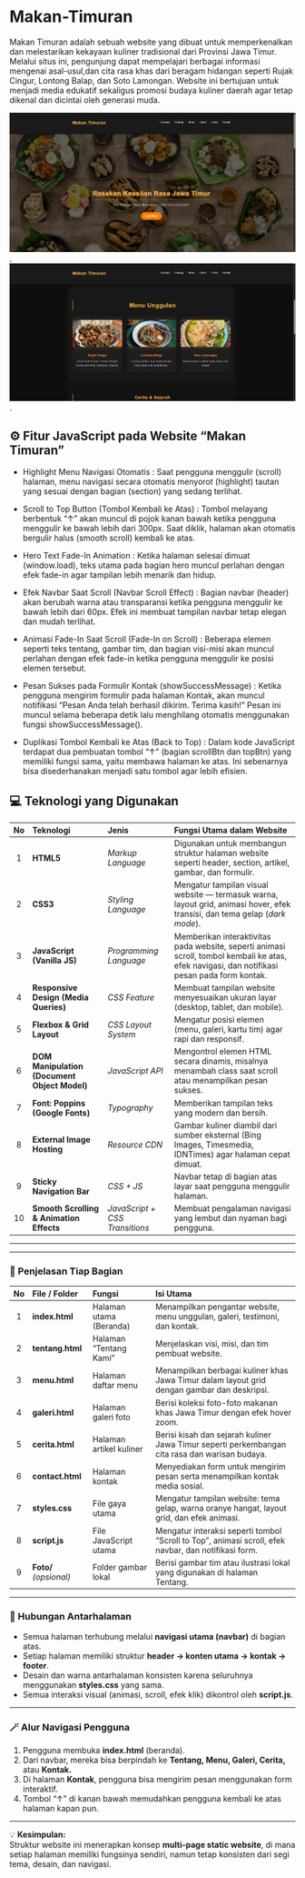 # Makan-Timuran
Makan Timuran adalah sebuah website yang dibuat untuk memperkenalkan dan melestarikan kekayaan kuliner tradisional dari Provinsi Jawa Timur. Melalui situs ini, pengunjung dapat mempelajari berbagai informasi mengenai asal-usul,dan cita rasa khas dari beragam hidangan seperti Rujak Cingur, Lontong Balap, dan Soto Lamongan. Website ini bertujuan untuk menjadi media edukatif sekaligus promosi budaya kuliner daerah agar tetap dikenal dan dicintai oleh generasi muda.

![IMG](https://github.com/AdeeM03/Makan-Timuran/blob/ba7cbcd0e555ef22f819f86d8b0c85ab12b051e6/IMG/ss1.png).
![IMG](https://github.com/AdeeM03/Makan-Timuran/blob/732722d779227fd1165b486b459e82ff80b3b5c3/IMG/ss2.png).

## ⚙️ Fitur JavaScript pada Website “Makan Timuran”

- Highlight Menu Navigasi Otomatis : Saat pengguna menggulir (scroll) halaman, menu navigasi secara otomatis menyorot (highlight) tautan yang sesuai dengan bagian (section) yang sedang terlihat.

- Scroll to Top Button (Tombol Kembali ke Atas) : Tombol melayang berbentuk “↑” akan muncul di pojok kanan bawah ketika pengguna menggulir ke bawah lebih dari 300px.
Saat diklik, halaman akan otomatis bergulir halus (smooth scroll) kembali ke atas.

- Hero Text Fade-In Animation : Ketika halaman selesai dimuat (window.load), teks utama pada bagian hero muncul perlahan dengan efek fade-in agar tampilan lebih menarik dan hidup.

- Efek Navbar Saat Scroll (Navbar Scroll Effect) : Bagian navbar (header) akan berubah warna atau transparansi ketika pengguna menggulir ke bawah lebih dari 60px.
Efek ini membuat tampilan navbar tetap elegan dan mudah terlihat.

- Animasi Fade-In Saat Scroll (Fade-In on Scroll) : Beberapa elemen seperti teks tentang, gambar tim, dan bagian visi-misi akan muncul perlahan dengan efek fade-in ketika pengguna menggulir ke posisi elemen tersebut.

- Pesan Sukses pada Formulir Kontak (showSuccessMessage) : Ketika pengguna mengirim formulir pada halaman Kontak, akan muncul notifikasi “Pesan Anda telah berhasil dikirim. Terima kasih!”
Pesan ini muncul selama beberapa detik lalu menghilang otomatis menggunakan fungsi showSuccessMessage().

- Duplikasi Tombol Kembali ke Atas (Back to Top) : Dalam kode JavaScript terdapat dua pembuatan tombol “↑” (bagian scrollBtn dan topBtn) yang memiliki fungsi sama, yaitu membawa halaman ke atas.
Ini sebenarnya bisa disederhanakan menjadi satu tombol agar lebih efisien.


## 💻 Teknologi yang Digunakan

| No | Teknologi | Jenis | Fungsi Utama dalam Website |
|:--:|:--|:--|:--|
| 1 | **HTML5** | *Markup Language* | Digunakan untuk membangun struktur halaman website seperti header, section, artikel, gambar, dan formulir. |
| 2 | **CSS3** | *Styling Language* | Mengatur tampilan visual website — termasuk warna, layout grid, animasi hover, efek transisi, dan tema gelap (*dark mode*). |
| 3 | **JavaScript (Vanilla JS)** | *Programming Language* | Memberikan interaktivitas pada website, seperti animasi scroll, tombol kembali ke atas, efek navigasi, dan notifikasi pesan pada form kontak. |
| 4 | **Responsive Design (Media Queries)** | *CSS Feature* | Membuat tampilan website menyesuaikan ukuran layar (desktop, tablet, dan mobile). |
| 5 | **Flexbox & Grid Layout** | *CSS Layout System* | Mengatur posisi elemen (menu, galeri, kartu tim) agar rapi dan responsif. |
| 6 | **DOM Manipulation (Document Object Model)** | *JavaScript API* | Mengontrol elemen HTML secara dinamis, misalnya menambah class saat scroll atau menampilkan pesan sukses. |
| 7 | **Font: Poppins (Google Fonts)** | *Typography* | Memberikan tampilan teks yang modern dan bersih. |
| 8 | **External Image Hosting** | *Resource CDN* | Gambar kuliner diambil dari sumber eksternal (Bing Images, Timesmedia, IDNTimes) agar halaman cepat dimuat. |
| 9 | **Sticky Navigation Bar** | *CSS + JS* | Navbar tetap di bagian atas layar saat pengguna menggulir halaman. |
| 10 | **Smooth Scrolling & Animation Effects** | *JavaScript + CSS Transitions* | Membuat pengalaman navigasi yang lembut dan nyaman bagi pengguna. |

---

---

### 🧩 Penjelasan Tiap Bagian

| No | File / Folder | Fungsi | Isi Utama |
|:--:|:--|:--|:--|
| 1 | **index.html** | Halaman utama (Beranda) | Menampilkan pengantar website, menu unggulan, galeri, testimoni, dan kontak. |
| 2 | **tentang.html** | Halaman “Tentang Kami” | Menjelaskan visi, misi, dan tim pembuat website. |
| 3 | **menu.html** | Halaman daftar menu | Menampilkan berbagai kuliner khas Jawa Timur dalam layout grid dengan gambar dan deskripsi. |
| 4 | **galeri.html** | Halaman galeri foto | Berisi koleksi foto-foto makanan khas Jawa Timur dengan efek hover zoom. |
| 5 | **cerita.html** | Halaman artikel kuliner | Berisi kisah dan sejarah kuliner Jawa Timur seperti perkembangan cita rasa dan warisan budaya. |
| 6 | **contact.html** | Halaman kontak | Menyediakan form untuk mengirim pesan serta menampilkan kontak media sosial. |
| 7 | **styles.css** | File gaya utama | Mengatur tampilan website: tema gelap, warna oranye hangat, layout grid, dan efek animasi. |
| 8 | **script.js** | File JavaScript utama | Mengatur interaksi seperti tombol “Scroll to Top”, animasi scroll, efek navbar, dan notifikasi form. |
| 9 | **Foto/** *(opsional)* | Folder gambar lokal | Berisi gambar tim atau ilustrasi lokal yang digunakan di halaman Tentang. |

---

### 🧭 Hubungan Antarhalaman
- Semua halaman terhubung melalui **navigasi utama (navbar)** di bagian atas.  
- Setiap halaman memiliki struktur **header → konten utama → kontak → footer**.  
- Desain dan warna antarhalaman konsisten karena seluruhnya menggunakan **styles.css** yang sama.  
- Semua interaksi visual (animasi, scroll, efek klik) dikontrol oleh **script.js**.

---

### 🪄 Alur Navigasi Pengguna
1. Pengguna membuka **index.html** (beranda).  
2. Dari navbar, mereka bisa berpindah ke **Tentang, Menu, Galeri, Cerita,** atau **Kontak.**  
3. Di halaman **Kontak**, pengguna bisa mengirim pesan menggunakan form interaktif.  
4. Tombol “↑” di kanan bawah memudahkan pengguna kembali ke atas halaman kapan pun.

---
 💡 **Kesimpulan:**  
 Struktur website ini menerapkan konsep **multi-page static website**, di mana setiap halaman memiliki fungsinya sendiri, namun tetap konsisten dari segi tema, desain, dan navigasi.


